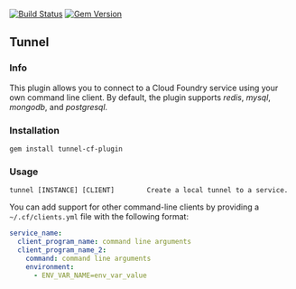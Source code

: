 [![Build Status](https://travis-ci.org/cloudfoundry/tunnel-cf-plugin.png)](https://travis-ci.org/cloudfoundry/tunnel-cf-plugin)
[![Gem Version](https://badge.fury.io/rb/tunnel-cf-plugin.png)](http://badge.fury.io/rb/tunnel-cf-plugin)

## Tunnel
### Info
This plugin allows you to connect to a Cloud Foundry service using your own command line client. By default, the plugin supports *redis*, *mysql*, *mongodb*, and *postgresql*.

### Installation
```
gem install tunnel-cf-plugin
```

### Usage
```
tunnel [INSTANCE] [CLIENT]        Create a local tunnel to a service.
```

You can add support for other command-line clients by providing a `~/.cf/clients.yml` file with the following format:

```yaml
service_name:
  client_program_name: command line arguments
  client_program_name_2:
    command: command line arguments
    environment:
      - ENV_VAR_NAME=env_var_value
```


